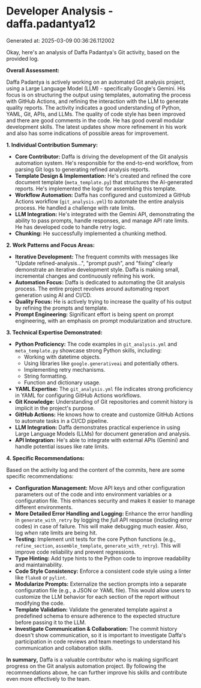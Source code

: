 # Developer Analysis - daffa.padantya12
Generated at: 2025-03-09 00:36:26.112002

Okay, here's an analysis of Daffa Padantya's Git activity, based on the provided log.

**Overall Assessment:**

Daffa Padantya is actively working on an automated Git analysis project, using a Large Language Model (LLM) - specifically Google's Gemini.  His focus is on structuring the output using templates, automating the process with GitHub Actions, and refining the interaction with the LLM to generate quality reports.  The activity indicates a good understanding of Python, YAML, Git, APIs, and LLMs. The quality of code style has been improved and there are good comments in the code. He has good overall modular development skills.
The latest updates show more refinement in his work and also has some indications of possible areas for improvement.

**1. Individual Contribution Summary:**

*   **Core Contributor:** Daffa is driving the development of the Git analysis automation system. He's responsible for the end-to-end workflow, from parsing Git logs to generating refined analysis reports.
*   **Template Design & Implementation:** He's created and refined the core document template (`meta_template.py`) that structures the AI-generated reports.  He's implemented the logic for assembling this template.
*   **Workflow Automation:**  Daffa has configured and customized a GitHub Actions workflow (`git_analysis.yml`) to automate the entire analysis process. He handled a challenge with rate limits.
*   **LLM Integration:** He's integrated with the Gemini API, demonstrating the ability to pass prompts, handle responses, and manage API rate limits. He has developed code to handle retry logic.
*   **Chunking:** He successfully implemented a chunking method.

**2. Work Patterns and Focus Areas:**

*   **Iterative Development:** The frequent commits with messages like "Update refined-analysis...", "prompt push", and "fixing" clearly demonstrate an iterative development style. Daffa is making small, incremental changes and continuously refining his work.
*   **Automation Focus:** Daffa is dedicated to automating the Git analysis process. The entire project revolves around automating report generation using AI and CI/CD.
*   **Quality Focus:** He is actively trying to increase the quality of his output by refining the prompts and template.
*   **Prompt Engineering:** Significant effort is being spent on prompt engineering, with an emphasis on prompt modularization and structure.

**3. Technical Expertise Demonstrated:**

*   **Python Proficiency:**  The code examples in `git_analysis.yml` and `meta_template.py` showcase strong Python skills, including:
    *   Working with datetime objects.
    *   Using libraries like `google.generativeai` and potentially others.
    *   Implementing retry mechanisms.
    *   String formatting.
    *   Function and dictionary usage.
*   **YAML Expertise:**  The `git_analysis.yml` file indicates strong proficiency in YAML for configuring GitHub Actions workflows.
*   **Git Knowledge:**  Understanding of Git repositories and commit history is implicit in the project's purpose.
*   **GitHub Actions:** He knows how to create and customize GitHub Actions to automate tasks in a CI/CD pipeline.
*   **LLM Integration:** Daffa demonstrates practical experience in using Large Language Models (LLMs) for document generation and analysis.
*   **API Integration:**  He's able to integrate with external APIs (Gemini) and handle potential issues like rate limits.

**4. Specific Recommendations:**

Based on the activity log and the content of the commits, here are some specific recommendations:

*   **Configuration Management:** Move API keys and other configuration parameters out of the code and into environment variables or a configuration file. This enhances security and makes it easier to manage different environments.
*   **More Detailed Error Handling and Logging:** Enhance the error handling in `generate_with_retry` by logging the *full* API response (including error codes) in case of failure.  This will make debugging much easier.  Also, log *when* rate limits are being hit.
*   **Testing:** Implement unit tests for the core Python functions (e.g., `refine_section`, `assemble_template`, `generate_with_retry`). This will improve code reliability and prevent regressions.
*   **Type Hinting:** Add type hints to the Python code to improve readability and maintainability.
*   **Code Style Consistency:** Enforce a consistent code style using a linter like `flake8` or `pylint`.
*   **Modularize Prompts:** Externalize the section prompts into a separate configuration file (e.g., a JSON or YAML file). This would allow users to customize the LLM behavior for each section of the report without modifying the code.
*    **Template Validation:** Validate the generated template against a predefined schema to ensure adherence to the expected structure before passing it to the LLM.
*   **Investigate Communication & Collaboration:** The commit history doesn't show communication, so it is important to investigate Daffa's participation in code reviews and team meetings to understand his communication and collaboration skills.

**In summary,** Daffa is a valuable contributor who is making significant progress on the Git analysis automation project. By following the recommendations above, he can further improve his skills and contribute even more effectively to the team.
